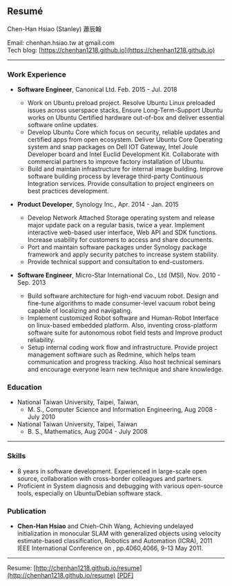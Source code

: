 ## Resumé


Chen-Han Hsiao (Stanley) 蕭辰翰

Email: chenhan.hsiao.tw at gmail.com  
Tech blog: [https://chenhan1218.github.io](https://chenhan1218.github.io)

---------------------------------------

### Work Experience
*   **Software Engineer**, Canonical Ltd.
    Feb. 2015 - Jul. 2018
    - Work on Ubuntu preload project. Resolve Ubuntu Linux preloaded issues across userspace stacks. Ensure Long-Term-Support Ubuntu works on Ubuntu Certified hardware out-of-box and deliver essential software online updates.
    - Develop Ubuntu Core which focus on security, reliable updates and certified apps from open ecosystem. Deliver Ubuntu Core Operating system and snap packages on Dell IOT Gateway, Intel Joule Developer board and Intel Euclid Development Kit. Collaborate with commercial partners to improve factory installation of Ubuntu.
    - Build and maintain infrastructure for internal image building. Improve software building process by leverage third-party Continuous Integration services. Provide consultation to project engineers on best practices development.

*   **Product Developer**, Synology Inc.,
    Apr. 2014 - Jan. 2015
    - Develop Network Attached Storage operating system and release major update pack on a regular basis, twice a year. Implement interactive web-based user interface, Web API and SDK functions. Increase usability for customers to access and share documents.
    - Port and maintain software packages under Synology package framework and apply security patches to increase system stability.
    - Provide technical support and consultation to end-customers.

*   **Software Engineer**, Micro-Star International Co., Ltd (MSI),
    Nov. 2010 - Sep. 2013
    - Build software architecture for high-end vacuum robot. Design and fine-tune algorithms to made consumer-level vacuum robot being capable of localizing and navigating.
    - Implement customized Robot software and Human-Robot Interface on linux-based embedded platform. Also, inventing cross-platform software suite for autonomous robot field tests and Improve product reliability.
    - Setup internal coding work flow and infrastructure. Provide project management software such as Redmine, which helps team communication and progress tracking. Also host technical seminars and encourage everyone learn new technique and share knowledge.

### Education

*   National Taiwan University, Taipei, Taiwan,
    * M. S., Computer Science and Information Engineering, Aug 2008 - July 2010
*   National Taiwan University, Taipei, Taiwan
    * B. S., Mathematics, Aug 2004 - July 2008

---------------------------------------

### Skills

*   8 years in software development. Experienced in large-scale open source, collaboration with cross-border colleagues and partners.
*   Proficient in System diagnosis and debugging with various open-source tools, especially on Ubuntu/Debian software stack.

### Publication

*   **Chen-Han Hsiao** and Chieh-Chih Wang, Achieving undelayed initialization in monocular SLAM with generalized objects using velocity estimate-based classification, Robotics and Automation (ICRA), 2011 IEEE International Conference on , pp.4060,4066, 9-13 May 2011.

---------------------------------------

Resume: [http://chenhan1218.github.io/resume](http://chenhan1218.github.io/resume) [[PDF]](https://github.com/chenhan1218/resume/raw/master/ChenHanHsiao-resume.pdf)
